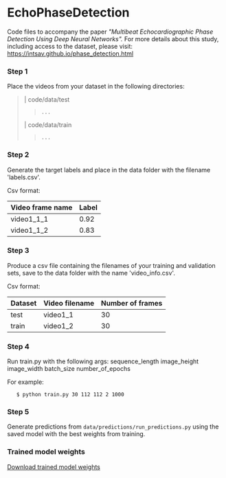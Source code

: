 # EchoPhaseDetection
Code files to accompany the paper *"Multibeat Echocardiographic Phase Detection Using Deep Neural Networks".*
For more details about this study, including access to the dataset, please visit: https://intsav.github.io/phase_detection.html

### Step 1
Place the videos from your dataset in the following directories:

> | code/data/test
> >		...
> | code/data/train
> >		...

### Step 2
Generate the target labels and place in the data folder with the filename 'labels.csv'.

Csv format:

| Video frame name | Label |
| ------------- | ------------- |
| video1_1_1  | 0.92  |
| video1_1_2 | 0.83  |

### Step 3

Produce a csv file containing the filenames of your training and validation sets, save to the data folder with the name 'video_info.csv'.

Csv format:

| Dataset  | Video filename | Number of frames |
| ------------- | ------------- | ------------- |
| test  | video1_1  | 30 |
| train | video1_2  | 30 |

### Step 4
Run train.py with the following args:   sequence_length image_height   image_width   batch_size   number_of_epochs

For example:

`	$ python train.py 30 112 112 2 1000`

### Step 5
Generate predictions from `data/predictions/run_predictions.py` using the saved model with the best weights from training.

### Trained model weights
[Download trained model weights](https://drive.google.com/file/d/17i57RwoOkfrDErBlEHhRbKTmbmD4BQUu/view?usp=sharing)
